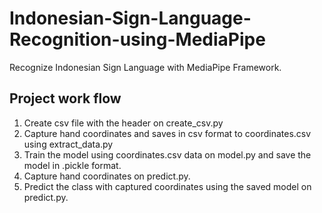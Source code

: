 # Indonesian-Sign-Language-Recognition-using-MediaPipe

Recognize Indonesian Sign Language with MediaPipe Framework.

## Project work flow
1. Create csv file with the header on create_csv.py
2. Capture hand coordinates and saves in csv format to coordinates.csv using extract_data.py
3. Train the model using coordinates.csv data on model.py and save the model in .pickle format.
4. Capture hand coordinates on predict.py. 
5. Predict the class with captured coordinates using the saved model on predict.py.
